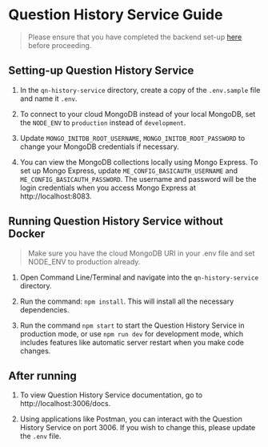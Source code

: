 # Question History Service Guide

> Please ensure that you have completed the backend set-up [here](../README.md) before proceeding.

## Setting-up Question History Service

1. In the `qn-history-service` directory, create a copy of the `.env.sample` file and name it `.env`.

2. To connect to your cloud MongoDB instead of your local MongoDB, set the `NODE_ENV` to `production` instead of `development`.

3. Update `MONGO_INITDB_ROOT_USERNAME`, `MONGO_INITDB_ROOT_PASSWORD` to change your MongoDB credentials if necessary.

4. You can view the MongoDB collections locally using Mongo Express. To set up Mongo Express, update `ME_CONFIG_BASICAUTH_USERNAME` and `ME_CONFIG_BASICAUTH_PASSWORD`. The username and password will be the login credentials when you access Mongo Express at http://localhost:8083.

## Running Question History Service without Docker

> Make sure you have the cloud MongoDB URI in your .env file and set NODE_ENV to production already.

1. Open Command Line/Terminal and navigate into the `qn-history-service` directory.

2. Run the command: `npm install`. This will install all the necessary dependencies.

3. Run the command `npm start` to start the Question History Service in production mode, or use `npm run dev` for development mode, which includes features like automatic server restart when you make code changes.

## After running

1. To view Question History Service documentation, go to http://localhost:3006/docs.

2. Using applications like Postman, you can interact with the Question History Service on port 3006. If you wish to change this, please update the `.env` file.
